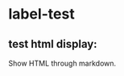 # label-test

test html display:
---------

<html>
<head>
	<title>test HTML in markdown</title>
</head>
<body>

<p>Show HTML through markdown.</p>

</body>
</html>
